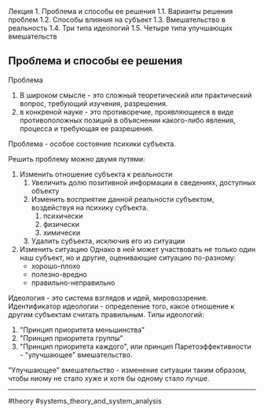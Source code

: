 Лекция 1.
Проблема и способы ее решения
1.1. Варианты решения проблем
1.2. Способы влияния на субъект
1.3. Вмешательство в реальность
1.4. Три типа идеологий
1.5. Четыре типа улучшающих вмешательств

## Проблема и способы ее решения
Проблема
1) В широком смысле - это сложный теоретический или практический вопрос, требующий изучения, разрешения.
2) в конкреной науке - это противоречие, проявляющееся в виде противоположных позиций в объяснении какого-либо явления, процесса и требующая ее разрешения.

Проблема - особое состояние психики субъекта.

Решить проблему можно двумя путями:
1. Изменить отношение субъекта к реальности
	1. Увеличить долю позитивной информации в сведениях, доступных объекту
	2. Изменить восприятие данной реальности субъектом, воздействуя на психику субъекта.
		1. психически
		2. физически
		3. химически
	3. Удалить субъекта, исключив его из ситуации
2. Изменить ситуацию
	Однако в ней может участвовать не только один наш субъект, но и другие, оценивающие ситуацию по-разному:
	- хорошо-плохо
	- полезно-вредно
	- правильно-неправильно

Идеология - это система взглядов и идей, мировоззрение.
Идентификатор идеологии - определение того, какое отношение к другим субъектам считать правильным.
Типы идеологий:
1. "Принцип приоритета меньшинства"
2. "Принцип приоритета группы"
3. "Принцип приоритета каждого", или принцип Паретоэффективности - "улучшающее" вмешательство.

"Улучшающее" вмешательство - изменение ситуации таким образом, чтобы ниому не стало хуже и хотя бы одному стало лучше.

---
#theory #systems_theory_and_system_analysis 